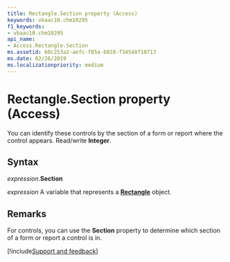 ```yaml
---
title: Rectangle.Section property (Access)
keywords: vbaac10.chm10295
f1_keywords:
- vbaac10.chm10295
api_name:
- Access.Rectangle.Section
ms.assetid: 60c253a2-aefc-f85a-b928-f34548f10713
ms.date: 02/26/2019
ms.localizationpriority: medium
---
```



# Rectangle.Section property (Access)

You can identify these controls by the section of a form or report where the control appears. Read/write **Integer**.


## Syntax

_expression_.**Section**

_expression_ A variable that represents a **[Rectangle](Access.Rectangle.md)** object.


## Remarks

For controls, you can use the **Section** property to determine which section of a form or report a control is in.



[!include[Support and feedback](~/includes/feedback-boilerplate.md)]